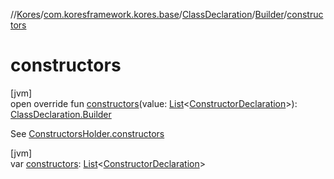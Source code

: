 //[Kores](../../../../index.md)/[com.koresframework.kores.base](../../index.md)/[ClassDeclaration](../index.md)/[Builder](index.md)/[constructors](constructors.md)

# constructors

[jvm]\
open override fun [constructors](constructors.md)(value: [List](https://kotlinlang.org/api/latest/jvm/stdlib/kotlin.collections/-list/index.html)<[ConstructorDeclaration](../../-constructor-declaration/index.md)>): [ClassDeclaration.Builder](index.md)

See [ConstructorsHolder.constructors](../../-constructors-holder/constructors.md)

[jvm]\
var [constructors](constructors.md): [List](https://kotlinlang.org/api/latest/jvm/stdlib/kotlin.collections/-list/index.html)<[ConstructorDeclaration](../../-constructor-declaration/index.md)>
